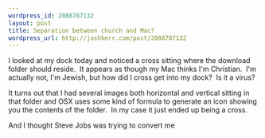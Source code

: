 ```yaml
--- 
wordpress_id: 2088787132
layout: post
title: Separation between church and Mac?
wordpress_url: http://joshkerr.com/post/2088787132
---
```

I looked at my dock today and noticed a cross sitting where the download folder should reside.  It appears as though my Mac thinks I'm Christian.  I'm actually not, I'm Jewish, but how did I cross get into my dock?  Is it a virus?
	
It turns out that I had several images both horizontal and vertical sitting in that folder and OSX uses some kind of formula to generate an icon showing you the contents of the folder.  In my case it just ended up being a cross. 
	
And I thought Steve Jobs was trying to convert me
